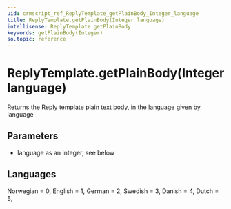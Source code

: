 ```yaml
---
uid: crmscript_ref_ReplyTemplate_getPlainBody_Integer_language
title: ReplyTemplate.getPlainBody(Integer language)
intellisense: ReplyTemplate.getPlainBody
keywords: getPlainBody(Integer)
so.topic: reference
---
```


# ReplyTemplate.getPlainBody(Integer language)

Returns the Reply template plain text body, in the language given by language

## Parameters

* language as an integer, see below

## Languages

Norwegian = 0,
English = 1,
German = 2,
Swedish = 3,
Danish = 4,
Dutch = 5,

